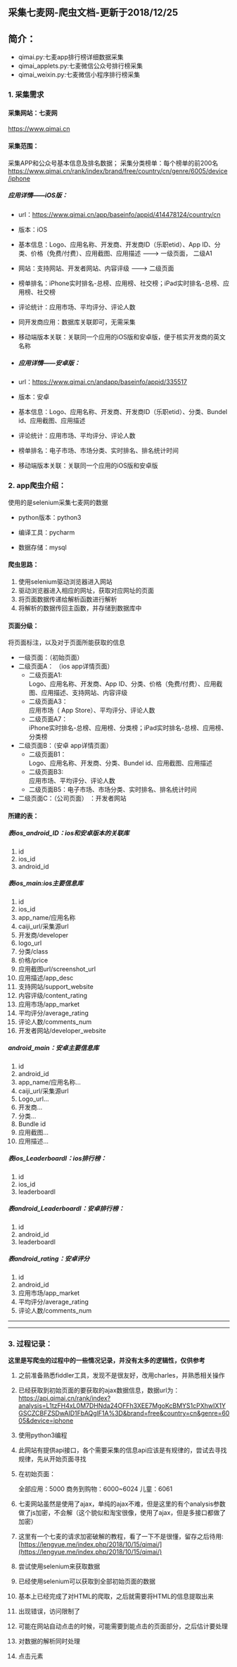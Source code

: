 ## 采集七麦网-爬虫文档-更新于2018/12/25

## 简介：

- qimai.py:七麦app排行榜详细数据采集
- qimai_applets.py:七麦微信公众号排行榜采集
- qimai_weixin.py:七麦微信小程序排行榜采集

### 1. 采集需求

#### 采集网站：七麦网
https://www.qimai.cn

#### 采集范围：
采集APP和公众号基本信息及排名数据；
采集分类榜单：每个榜单的前200名
https://www.qimai.cn/rank/index/brand/free/country/cn/genre/6005/device/iphone

##### 应用详情——iOS版：

- url：https://www.qimai.cn/app/baseinfo/appid/414478124/country/cn
- 版本：iOS
- 基本信息：Logo、应用名称、开发商、开发商ID（乐职etid）、App ID、分类、价格（免费/付费）、应用截图、应用描述 ---> 一级页面，   二级A1
- 网站：支持网站、开发者网站、内容评级 ---> 二级页面
- 榜单排名：iPhone实时排名-总榜、应用榜、社交榜；iPad实时排名-总榜、应用榜、社交榜
- 评论统计：应用市场、平均评分、评论人数
- 同开发商应用：数据库关联即可，无需采集
- 移动端版本关联：关联同一个应用的iOS版和安卓版，便于核实开发商的英文名称


- ##### 应用详情——安卓版：
- url：https://www.qimai.cn/andapp/baseinfo/appid/335517
- 版本：安卓
- 基本信息：Logo、应用名称、开发商、开发商ID（乐职etid）、分类、Bundel id、应用截图、应用描述
- 评论统计：应用市场、平均评分、评论人数
- 榜单排名：电子市场、市场分类、实时排名、排名统计时间
- 移动端版本关联：关联同一个应用的iOS版和安卓版

### 2. app爬虫介绍：
使用的是selenium采集七麦网的数据


- python版本：python3

- 编译工具：pycharm

- 数据存储：mysql

#### 爬虫思路：
1. 使用selenium驱动浏览器进入网站
2. 驱动浏览器进入相应的网址，获取对应网址的页面
3. 将页面数据传递给解析函数进行解析
4. 将解析的数据传回主函数，并存储到数据库中

#### 页面分级：
将页面标注，以及对于页面所能获取的信息
- 一级页面：（初始页面）
- 二级页面A： （ios app详情页面）
    - 二级页面A1:    
     Logo、应用名称、开发商、App ID、分类、价格（免费/付费）、应用截图、应用描述、支持网站、内容评级
    - 二级页面A3：    
    应用市场（ App Store）、平均评分、评论人数
    - 二级页面A7：       
    iPhone实时排名-总榜、应用榜、分类榜；iPad实时排名-总榜、应用榜、分类榜
- 二级页面B：（安卓 app详情页面）    
    - 二级页面B1：    
    Logo、应用名称、开发商、分类、Bundel id、应用截图、应用描述
    - 二级页面B3:     
    应用市场、平均评分、评论人数
    - 二级页面B5：电子市场、市场分类、实时排名、排名统计时间
- 二级页面C：（公司页面） ：开发者网站


#### 所建的表：

##### 表ios_android_ID：ios和安卓版本的关联库
1. id
2. ios_id
3. android_id

##### 表ios_main:ios主要信息库
1. id
2. ios_id
3. app_name/应用名称
4. caiji_url/采集源url
5. 开发商/developer
6. logo_url
6. 分类/class
7. 价格/price
8. 应用截图url/screenshot_url
9. 应用描述/app_desc
10. 支持网站/support_website
11. 内容评级/content_rating
12. 应用市场/app_market
13. 平均评分/average_rating
14. 评论人数/comments_num
15. 开发者网站/developer_website


##### android_main：安卓主要信息库

1. id
2. android_id
3. app_name/应用名称...
4. caiji_url/采集源url
5. Logo_url...
7. 开发商...
8. 分类...
9. Bundle id
10. 应用截图...
11. 应用描述...


##### 表ios_Leaderboardl：ios排行榜：
1. id
2. ios_id
3. leaderboardl


##### 表android_Leaderboardl：安卓排行榜：
1. id
2. android_id
3. leaderboardl

##### 表android_rating：安卓评分
1. id
2. android_id
3. 应用市场/app_market
4. 平均评分/average_rating
5. 评论人数/comments_num




---

---





### 3. 过程记录：

**这里是写爬虫的过程中的一些情况记录，并没有太多的逻辑性，仅供参考**

1. 之前准备熟悉fiddler工具，发现不是很友好，改用charles，并熟悉相关操作
2. 已经获取到初始页面的要获取的ajax数据信息，数据url为：https://api.qimai.cn/rank/index?analysis=L1tzFH4xL0M7DHNda24OFFh3XEE7MgoKcBMYS1cPXhwIX1YGSCZCBFZSDwAID1FbAQglF1A%3D&brand=free&country=cn&genre=6005&device=iphone
3. 使用python3编程
4. 此网站有提供api接口，各个需要采集的信息api应该是有规律的，尝试去寻找规律，先从开始页面寻找
5. 在初始页面：

	全部应用：5000
	商务到购物：6000~6024
	儿童：6061

6. 七麦网站虽然是使用了ajax，单纯的ajax不难，但是这里的有个analysis参数做了js加密，不会解（这个貌似和淘宝很像，使用了ajax，但是多接口都做了加密）
7. 这里有一个七麦的请求加密破解的教程，看了一下不是很懂，留存之后待用: [https://lengyue.me/index.php/2018/10/15/qimai/](https://lengyue.me/index.php/2018/10/15/qimai/)
8. 尝试使用selenium来获取数据
9. 已经使用selenium可以获取到全部初始页面的数据
10. 基本上已经完成了对HTML的爬取，之后就需要将HTML的信息提取出来
11. 出现错误，访问限制了
12. 可能在网站自动点击的时候，可能需要到能点击的页面部分，之后估计要处理
13. 对数据的解析同时处理
14. 点击元素




